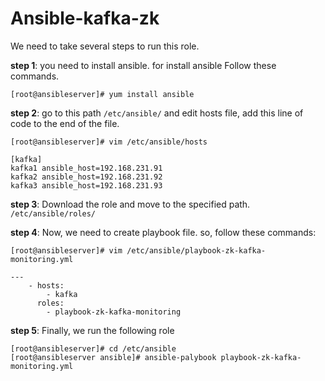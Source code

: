 Ansible-kafka-zk
=======================

We need to take several steps to run this role.

**step 1**: you need to install ansible. for install ansible Follow these commands.

`[root@ansibleserver]# yum install ansible`

**step 2**: go to this path `/etc/ansible/` and edit hosts file, add this line of code to the end of the file.

```
[root@ansibleserver]# vim /etc/ansible/hosts

[kafka]
kafka1 ansible_host=192.168.231.91
kafka2 ansible_host=192.168.231.92
kafka3 ansible_host=192.168.231.93
```
**step 3**: Download the role and move to the specified path. `/etc/ansible/roles/`

**step 4**: Now, we need to create playbook file. so, follow these commands:

```
[root@ansibleserver]# vim /etc/ansible/playbook-zk-kafka-monitoring.yml

---
    - hosts:
        - kafka
      roles:
        - playbook-zk-kafka-monitoring
```

**step 5**: Finally, we run the following role

```
[root@ansibleserver]# cd /etc/ansible
[root@ansibleserver ansible]# ansible-palybook playbook-zk-kafka-monitoring.yml
